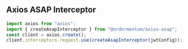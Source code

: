 ## Axios ASAP Interceptor

```typescript
import axios from "axios";
import { createAsapInterceptor } from "@ordermentum/axios-asap";
const client = axios.create();
client.interceptors.request.use(createAsapInterceptor(jwtConfig));
```
